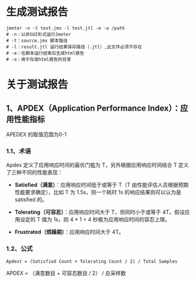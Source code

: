 # 生成测试报告

```
jmeter -n -t test.jmx -l test.jtl -e -o /path
# -n：以非GUI形式运行Jmeter 
# -t：source.jmx 脚本路径 
# -l：result.jtl 运行结果保存路径（.jtl）,此文件必须不存在 
# -e：在脚本运行结束后生成html报告 
# -o：用于存放html报告的目录
```

# 关于测试报告

## 1、APDEX（Application Performance Index）：应用性能指标

APEDEX 的取值范围为0-1

### 1.1、术语

Apdex 定义了应用响应时间的最优门槛为 T，另外根据应用响应时间结合 T 定义了三种不同的性能表现：

- **Satisfied（满意）**：应用响应时间低于或等于 T（T 由性能评估人员根据预期性能要求确定），比如 T 为 1.5s，则一个耗时 1s 的响应结果则可以认为是 satisfied 的。

- **Tolerating（可容忍）**：应用响应时间大于 T，但同时小于或等于 4T。假设应用设定的 T 值为 1s，则 4 * 1 = 4 秒极为应用响应时间的容忍上限。

- **Frustrated（烦躁期）**：应用响应时间大于 4T。

### 1.2、公式

```
Apdext = (Satisfied Count + Tolerating Count / 2) / Total Samples
```

APDEX = （满意数目 + 可容忍数目 / 2） / 总采样数

